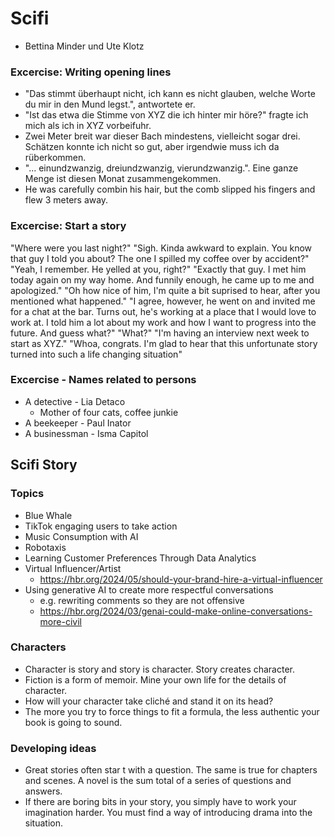 # Scifi

- Bettina Minder und Ute Klotz

### Excercise: Writing opening lines
- "Das stimmt überhaupt nicht, ich kann es nicht glauben, welche Worte du mir in den Mund legst.", antwortete er.
- "Ist das etwa die Stimme von XYZ die ich hinter mir höre?" fragte ich mich als ich in XYZ vorbeifuhr.
- Zwei Meter breit war dieser Bach mindestens, vielleicht sogar drei. Schätzen konnte ich nicht so gut, aber irgendwie muss ich da rüberkommen.
- "... einundzwanzig, dreiundzwanzig, vierundzwanzig.". Eine ganze Menge ist diesen Monat zusammengekommen.
- He was carefully combin his hair, but the comb slipped his fingers and flew 3 meters away.

### Excercise: Start a story
"Where were you last night?"
"Sigh. Kinda awkward to explain. You know that guy I told you about? The one I spilled my coffee over by accident?"
"Yeah, I remember. He yelled at you, right?"
"Exactly that guy. I met him today again on my way home. And funnily enough, he came up to me and apologized."
"Oh how nice of him, I'm quite a bit suprised to hear, after you mentioned what happened."
"I agree, however, he went on and invited me for a chat at the bar. Turns out, he's working at a place that I would love to work at. I told him a lot about my work and how I want to progress into the future. And guess what?"
"What?"
"I'm having an interview next week to start as XYZ."
"Whoa, congrats. I'm glad to hear that this unfortunate story turned into such a life changing situation"

### Excercise - Names related to persons
- A detective - Lia Detaco
  - Mother of four cats, coffee junkie
- A beekeeper - Paul Inator
- A businessman - Isma Capitol

## Scifi Story

### Topics
- Blue Whale
- TikTok engaging users to take action
- Music Consumption with AI
- Robotaxis
- Learning Customer Preferences Through Data Analytics
- Virtual Influencer/Artist
  - https://hbr.org/2024/05/should-your-brand-hire-a-virtual-influencer
- Using generative AI to create more respectful conversations
  - e.g. rewriting comments so they are not offensive
  - https://hbr.org/2024/03/genai-could-make-online-conversations-more-civil

### Characters
- Character is story and story is character. Story creates character.
- Fiction is a form of memoir. Mine your own life for the details of character. 
- How will your character take cliché and stand it on its head?
- The more you try to force things to fit a formula, the less authentic your book is going to sound.

### Developing ideas
- Great stories often star t with a question. The same is true for chapters and scenes. A novel is the sum total of a series of questions and answers.
- If there are boring bits in your story, you simply have to work your imagination harder. You must find a way of introducing drama into the situation.